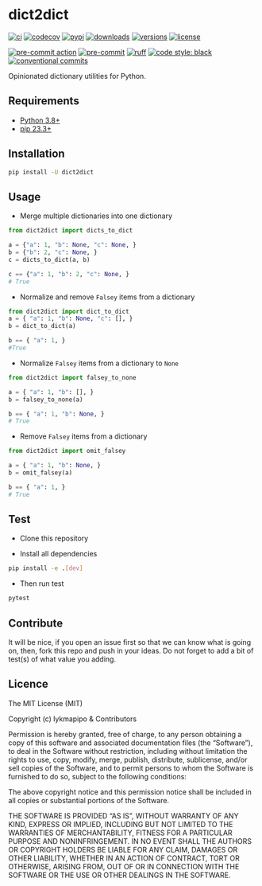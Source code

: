 # dict2dict

[![ci](https://github.com/lykmapipo/dict2dict/actions/workflows/ci.yaml/badge.svg)](https://github.com/lykmapipo/dict2dict/actions/workflows/ci.yaml)
[![codecov](https://codecov.io/gh/lykmapipo/dict2dict/graph/badge.svg?token=VUHBA2EZ4K)](https://codecov.io/gh/lykmapipo/dict2dict)
[![pypi](https://img.shields.io/pypi/v/dict2dict)](https://pypi.org/project/dict2dict/)
[![downloads](https://img.shields.io/pepy/dt/dict2dict)](https://www.pepy.tech/projects/dict2dict)
[![versions](https://img.shields.io/pypi/pyversions/dict2dict)](https://github.com/lykmapipo/dict2dict)
[![license](https://img.shields.io/github/license/lykmapipo/dict2dict)](https://github.com/lykmapipo/dict2dict/blob/main/LICENSE)

[![pre-commit action](https://github.com/lykmapipo/dict2dict/actions/workflows/pre-commit.yaml/badge.svg)](https://github.com/lykmapipo/dict2dict/actions/workflows/pre-commit.yaml)
[![pre-commit](https://img.shields.io/badge/pre--commit-enabled-brightgreen?logo=pre-commit)](https://github.com/pre-commit/pre-commit)
[![ruff](https://img.shields.io/endpoint?url=https://raw.githubusercontent.com/astral-sh/ruff/main/assets/badge/v2.json)](https://github.com/astral-sh/ruff)
[![code style: black](https://img.shields.io/badge/code%20style-black-000000.svg)](https://github.com/psf/black)
[![conventional commits](https://img.shields.io/badge/Conventional%20Commits-1.0.0-%23FE5196?logo=conventionalcommits&logoColor=white)](https://conventionalcommits.org)

Opinionated dictionary utilities for Python.

## Requirements

- [Python 3.8+](https://www.python.org/)
- [pip 23.3+](https://github.com/pypa/pip)

## Installation

```sh
pip install -U dict2dict
```

## Usage

- Merge multiple dictionaries into one dictionary
```python
from dict2dict import dicts_to_dict

a = {"a": 1, "b": None, "c": None, }
b = {"b": 2, "c": None, }
c = dicts_to_dict(a, b)

c == {"a": 1, "b": 2, "c": None, }
# True
```

- Normalize and remove ``Falsey`` items from a dictionary
```python
from dict2dict import dict_to_dict
a = { "a": 1, "b": None, "c": [], }
b = dict_to_dict(a)

b == { "a": 1, }
#True
```

- Normalize ``Falsey`` items from a dictionary to ``None``
```python
from dict2dict import falsey_to_none

a = { "a": 1, "b": [], }
b = falsey_to_none(a)

b == { "a": 1, "b": None, }
# True
```

- Remove ``Falsey`` items from a dictionary
```python
from dict2dict import omit_falsey

a = { "a": 1, "b": None, }
b = omit_falsey(a)

b == { "a": 1, }
# True
```

## Test

- Clone this repository

- Install all dependencies

```sh
pip install -e .[dev]
```

- Then run test

```sh
pytest
```

## Contribute

It will be nice, if you open an issue first so that we can know what is going on, then, fork this repo and push in your ideas. Do not forget to add a bit of test(s) of what value you adding.

## Licence

The MIT License (MIT)

Copyright (c) lykmapipo & Contributors

Permission is hereby granted, free of charge, to any person obtaining a copy of this software and associated documentation files (the “Software”), to deal in the Software without restriction, including without limitation the rights to use, copy, modify, merge, publish, distribute, sublicense, and/or sell copies of the Software, and to permit persons to whom the Software is furnished to do so, subject to the following conditions:

The above copyright notice and this permission notice shall be included in all copies or substantial portions of the Software.

THE SOFTWARE IS PROVIDED “AS IS”, WITHOUT WARRANTY OF ANY KIND, EXPRESS OR IMPLIED, INCLUDING BUT NOT LIMITED TO THE WARRANTIES OF MERCHANTABILITY, FITNESS FOR A PARTICULAR PURPOSE AND NONINFRINGEMENT. IN NO EVENT SHALL THE AUTHORS OR COPYRIGHT HOLDERS BE LIABLE FOR ANY CLAIM, DAMAGES OR OTHER LIABILITY, WHETHER IN AN ACTION OF CONTRACT, TORT OR OTHERWISE, ARISING FROM, OUT OF OR IN CONNECTION WITH THE SOFTWARE OR THE USE OR OTHER DEALINGS IN THE SOFTWARE.
